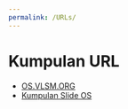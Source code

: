 ```yaml
---
permalink: /URLs/
---
```


# Kumpulan URL

* [OS.VLSM.ORG](https://os.vlsm.org/)
* [Kumpulan Slide OS](https://github.com/UI-FASILKOM-OS/SistemOperasi/tree/master/Slides/)
